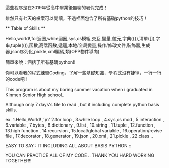 這些程序是在2019年從高中畢業後無聊的暑假完成！

雖然只有七天的檔案可以閱讀，不過裡面包含了所有基礎python的技巧！

** Table of Skills **

Hello,world!,for迴圈,while迴圈,sys,os模組,交互,變量,位元,字典({}),清單([]),字串,tuple(()),函數,高階函數,遞迴,本地/全局變量,操作/修改文件,裝飾器,生成器,json序列化,pickle,xml編碼,類(OPP物件導向)

簡單來說：涵括了所有基礎python!!

你可以看我的程式練習Coding，了解一些基礎知識，學程式沒有捷徑，一行一行的code吧！

This program is about my boring summer vacation when i graduated in Kinmen Senior High school..

Although only 7 days's file to read , but it including complete python basis skills.

ex. 1.Hello,World! ,'\n'
    2.for loop , 
    3.while loop ,
    4.sys,os mod ,
    5.interaction , 
    6.variable , 
    7.bytes , 
    8.dictionary , 
    9.list , 
    10.string , 
    11.tuple , 
    12.function ,
    13.high function , 
    14.recursion , 
    15.local/global variable , 
    16.operation/revise file , 
    17.decorator , 
    18.generator , 
    19.json , 
    20.xml , 
    21.pickle , 
    22.class ..
    
EASY TO SAY : IT INCLUDING ALL ABOUT BASIS PYTHON :: 

YOU CAN PRACTICE ALL OF MY CODE .. THANK YOU  HARD WORKING TOGETHER!! 
